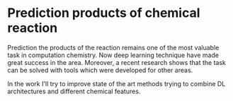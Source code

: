 # Prediction products of chemical reaction 

Prediction the products of the reaction remains one of the most valuable task in computation chemistry. 
Now deep learning technique have made great success in the area. Moreover, a recent research shows that the task
can be solved with tools which  were developed for other areas. 

In the work I'll try to improve state of the art methods trying to combine DL architectures 
and different chemical features.   
